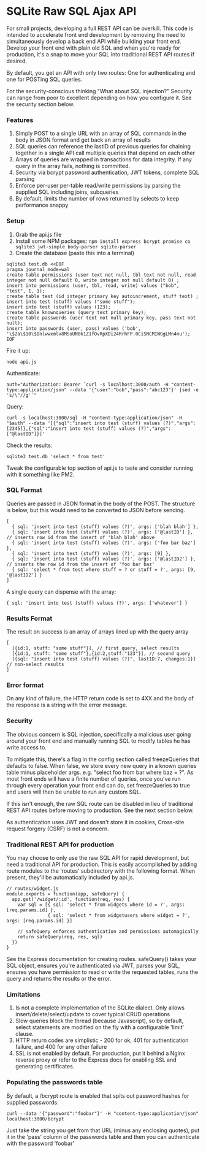 # SQLite Raw SQL Ajax API

For small projects, developing a full REST API can be overkill.  This code is intended to accelerate front end development by removing the need to simultaneously develop a back end API while building your front end.  Develop your front end with plain old SQL and when you're ready for production, it's a snap to move your SQL into traditional REST API routes if desired.

By default, you get an API with only two routes: One for authenticating and one for POSTing SQL queries.

For the security-conscious thinking "What about SQL injection?" Security can range from poor to excellent depending on how you configure it.  See the security section below.

### Features

1. Simply POST to a single URL with an array of SQL commands in the body in JSON format and get back an array of results
2. SQL queries can reference the lastID of previous queries for chaining
   together in a single API call multiple queries that depend on each other
3. Arrays of queries are wrapped in transactions for data integrity.  If any query in the array fails, nothing is committed.
4. Security via bcrypt password authentication, JWT tokens, complete SQL parsing
5. Enforce per-user per-table read/write permissions by parsing the supplied SQL including joins, subqueries
6. By default, limits the number of rows returned by selects to keep performance snappy

### Setup

1. Grab the api.js file
2. Install some NPM packages: `npm install express bcrypt promise co sqlite3 jwt-simple body-parser sqlite-parser`
3. Create the database (paste this into a terminal)
```
sqlite3 test.db <<EOF
pragma journal_mode=wal
create table permissions (user text not null, tbl text not null, read integer not null default 0, write integer not null default 0) ;
insert into permissions (user, tbl, read, write) values ("bob", "test", 1, 1);
create table test (id integer primary key autoincrement, stuff text) ;
insert into test (stuff) values ("some stuff");
insert into test (stuff) values (123);
create table knownqueries (query text primary key);
create table passwords (user text not null primary key, pass text not null);
insert into passwords (user, pass) values ('bob', '\$2a\$10\$Inlwwxmlv8MSoUN0k1Z1fOvRpXDi24RrhFP.0CiSNCMIWGgLMn4nu');
EOF
```
Fire it up:
```
node api.js
```
Authenticate: 
```
auth="Authorization: Bearer `curl -s localhost:3000/auth -H "content-type:application/json" --data '{"user":"bob","pass":"abc123"}' |sed -e 's/\"//g'`"
```
Query:
```
curl -s localhost:3000/sql -H "content-type:application/json" -H "$auth" --data '[{"sql":"insert into test (stuff) values (?)","args":[2345]},{"sql":"insert into test (stuff) values (?)","args":["@lastID"]}]'
````
Check the results:
```
sqlite3 test.db 'select * from test'
```
Tweak the configurable top section of api.js to taste and consider running with it something like PM2.


### SQL Format

Queries are passed in JSON format in the body of the POST.  The structure is below, but this would need to be converted to JSON before sending.

```
[
  { sql: 'insert into test (stuff) values (?)', args: ['blah blah'] },
  { sql: 'insert into test (stuff) values (?)', args: ['@lastID'] }, // inserts row id from the insert of 'blah blah' above
  { sql: 'insert into test (stuff) values (?)', args: ['foo bar baz'] },
  { sql: 'insert into test (stuff) values (?)', args: [9] },
  { sql: 'insert into test (stuff) values (?)', args: ['@lastID2'] }, // inserts the row id from the insert of 'foo bar baz'
  { sql: 'select * from test where stuff = ? or stuff = ?', args: [9, '@lastID2'] }
]
```

A single query can dispense with the array:

```
{ sql: 'insert into test (stuff) values (?)', args: ['whatever'] }
```

### Results Format

The result on success is an array of arrays lined up with the query array

```
[
  [{id:1, stuff: "some stuff"}], // first query, select results
  [{id:1, stuff: "some stuff"},{id:2,stuff:"123"}], // second query
  [{sql: "insert into test (stuff) values (?)", lastID:7, changes:1}] // non-select results
] 
```

### Error format

On any kind of failure, the HTTP return code is set to 4XX and the body of the response is a string with the error message.

### Security

The obvious concern is SQL injection, specifically a malicious user going around your front end and manually running SQL to modify tables he has write access to.  

To mitigate this, there's a flag in the config section called freezeQueries that defaults to false.  When false, we store every new query in a known queries table minus placeholder args.  e.g. "select foo from bar where baz = ?".  As most front ends will have a finite number of queries, once you've run through every operation your front end can do, set freezeQueries to true and users will then be unable to run any custom SQL.

If this isn't enough, the raw SQL route can be disabled in lieu of traditional REST API routes before moving to production. See the next section below.

As authentication uses JWT and doesn't store it in cookies, Cross-site request forgery (CSRF) is not a concern.

### Traditional REST API for production

You may choose to only use the raw SQL API for rapid development, but need a traditional API for production.  This is easily accomplished by adding route modules to the 'routes' subdirectory with the following format.  When present, they'll be automatically included by api.js.

```
// routes/widget.js
module.exports = function(app, safeQuery) {
  app.get('/widget/:id', function(req, res) {
    var sql = [{ sql: 'select * from widgets where id = ?', args: [req.params.id] },
               { sql: 'select * from widgetusers where widget = ?', args: [req.params.id] }]
    
    // safeQuery enforces authentication and permissions automagically   
    return safeQuery(req, res, sql)
  })
}
```

See the Express documentation for creating routes.  safeQuery() takes your SQL object, ensures you're authenticated via JWT, parses your SQL, ensures you have permission to read or write the requested tables, runs the query and returns the results or the error.

### Limitations

1. Is not a complete implementation of the SQLite dialect.  Only allows insert/delete/select/update to cover typical CRUD operations
2. Slow queries block the thread (because Javascript), so by default, select statements are modified on the fly with a configurable 'limit' clause.  
3. HTTP return codes are simplistic - 200 for ok, 401 for authentication failure, and 400 for any other failure
4. SSL is not enabled by default. For production, put it behind a Nginx reverse proxy or refer to the Express docs for enabling SSL and generating certificates.


### Populating the passwords table

By default, a /bcrypt route is enabled that spits out password hashes for supplied passwords:

```
curl --data '{"password":"foobar"}' -H "content-type:application/json" localhost:3000/bcrypt
```

Just take the string you get from that URL (minus any enclosing quotes), put it in the 'pass' column of the passwords table and then you can authenticate with the password 'foobar'
